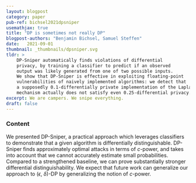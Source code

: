 ```yaml
---
layout: blogpost
category: paper
pub-ref: bichsel2021dpsniper
usemathjax: true
title: "DP is sometimes not really DP"
blogpost-authors: "Benjamin Bichsel, Samuel Steffen"
date:   2021-09-01
thumbnail: _thumbnails/dpsniper.svg
tldr: >
    DP-Sniper automatically finds violations of differential 
    privacy, by training a classifier to predict if an observed 
    output was likely generated from one of two possible inputs. 
    We show that DP-Sniper is effective in exploiting floating-point 
    vulnerabilities of naively implemented algorithms: we detect that
    a supposedly 0.1-differentially private implementation of the Laplace
    mechanism actually does not satisfy even 0.25-differential privacy.
excerpt: We are campers. We snipe everything. 
draft: false
---
```


### Content

We presented DP-Sniper, a practical approach which leverages classifiers to
demonstrate that a given algorithm is differentially distinguishable. DP-Sniper
finds approximately optimal attacks in terms of $c$-power, and takes into
account that we cannot accurately estimate small probabilities. Compared to a
strengthened baseline, we can prove substantially stronger differential
distinguishability. We expect that future work can generalize our approach to
($\epsilon$, $\delta$)-DP by generalizing the notion of $c$-power.